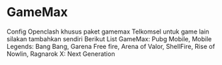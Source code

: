 # GameMax
Config Openclash khusus paket gamemax Telkomsel untuk game lain silakan tambahkan sendiri
Berikut List GameMax:
Pubg Mobile,
Mobile Legends: Bang Bang,
Garena Free fire,
Arena of Valor,
ShellFire,
Rise of Nowlin,
Ragnarok X: Next Generation
